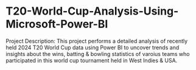 # T20-World-Cup-Analysis-Using-Microsoft-Power-BI

Project Description: This project performs a detailed analysis of recently held 2024 T20 World Cup data using Power BI to uncover trends and insights about the wins, batting & bowling statistics of varoius teams who participated in this world cup tournament held in West Indies & USA.
